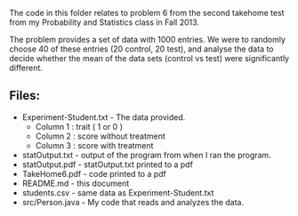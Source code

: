 The code in this folder relates to problem 6 from the second takehome test from my Probability and Statistics class in Fall 2013.

The problem provides a set of data with 1000 entries.  We were to randomly choose 40 of these entries (20 control, 20 test), and analyse the data to decide whether the mean of the data sets (control vs test) were significantly different.

Files:
------
- Experiment-Student.txt  -  The data provided.
	* Column 1 : trait ( 1 or 0 )
	* Column 2 : score without treatment
	* Column 3 : score with treatment
- statOutput.txt  - output of the program from when I ran the program.
- statOutput.pdf  - statOutput.txt printed to a pdf
- TakeHome6.pdf   - code printed to a pdf
- README.md       - this document
- students.csv    - same data as Experiment-Student.txt
- src/Person.java - My code that reads and analyzes the data.
